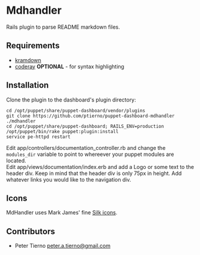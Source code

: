 Mdhandler
=========

Rails plugin to parse README markdown files.

Requirements
------------

* [kramdown](https://github.com/gettalong/kramdown)
* [coderay](https://github.com/rubychan/coderay) **OPTIONAL** - for syntax highlighting

Installation
------------

Clone the plugin to the dashboard's plugin directory:  

`cd /opt/puppet/share/puppet-dashboard/vendor/plugins`   
`git clone https://github.com/ptierno/puppet-dashboard-mdhandler ./mdhandler`   
`cd /opt/puppet/share/puppet-dashboard; RAILS_ENV=production /opt/puppet/bin/rake puppet:plugin:install`   
`service pe-httpd restart`   

Edit app/controllers/documentation_controller.rb and change the `modules_dir` variable to point to whereever your puppet modules are located.   
Edit app/views/documentation/index.erb and add a Logo or some text to the header div. Keep in mind that the header div is only 75px in height.
Add whatever links you would like to the navigation div.   

Icons
-----

MdHandler uses Mark James' fine [Silk icons](http://www.famfamfam.com/lab/icons/silk/).

Contributors
------------

* Peter Tierno <peter.a.tierno@gmail.com>

